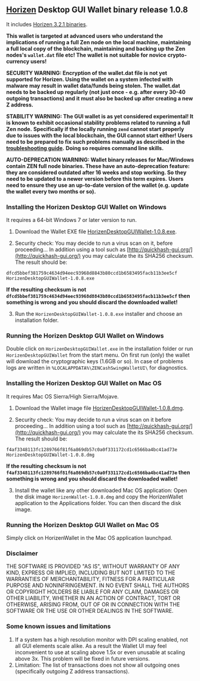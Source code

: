 ## [Horizen](https://horizen.io/) Desktop GUI Wallet binary release 1.0.8

It includes [Horizen 3.2.1 binaries](https://github.com/HorizenOfficial/zen/releases/tag/v3.2.1). 

**This wallet is targeted at advanced users who understand the implications of running a full Zen node on**
**the local machine, maintaining a full local copy of the blockchain, maintaining and backing up the**
**Zen nodes's `wallet.dat` file etc! The wallet is not suitable for novice crypto-currency users!**

**SECURITY WARNING: Encryption of the wallet.dat file is not yet supported for Horizen. Using the wallet** 
**on a system infected with malware may result in wallet data/funds being stolen. The**
**wallet.dat needs to be backed up regularly (not just once - e.g. after every 30-40**
**outgoing transactions) and it must also be backed up after creating a new Z address.**

**STABILITY WARNING: The GUI wallet is as yet considered experimental! It is known to exhibit occasional stability problems related to running a full Zen node.**
**Specifically if the locally running `zend` cannot start properly due to issues with the local blockchain, the GUI cannot start either!**
**Users need to be prepared to fix such problems manually as described in the [troubleshooting guide](https://github.com/HorizenOfficial/zencash-swing-wallet-ui/blob/master/docs/TroubleshootingGuide.md).**
**Doing so requires command line skills.**

**AUTO-DEPRECATION WARNING: Wallet binary releases for Mac/Windows contain ZEN full node binaries. These have an auto-deprecation feature:**
**they are considered outdated after 16 weeks and stop working. So they need to be updated to a newer version before this term expires.**
**Users need to ensure they use an up-to-date version of the wallet (e.g. update the wallet every two months or so).**

### Installing the Horizen Desktop GUI Wallet on Windows

It requires a 64-bit Windows 7 or later version to run.

1. Download the Wallet EXE file
[HorizenDesktopGUIWallet-1.0.8.exe](https://github.com/HorizenOfficial/zencash-swing-wallet-ui/releases/download/1.0.8/HorizenDesktopGUIWallet-1.0.8.exe).

2. Security check: You may decide to run a virus scan on it, before proceeding... In addition using a tool 
such as [http://quickhash-gui.org/](http://quickhash-gui.org/) you may calculate the its SHA256 checksum. The 
result should be:
```
dfcd5bbef381759c4634d94eec93968d8843b80ccd1b6583495facb11b3ee5cf  HorizenDesktopGUIWallet-1.0.8.exe
```
**If the resulting checksum is not `dfcd5bbef381759c4634d94eec93968d8843b80ccd1b6583495facb11b3ee5cf` then**
**something is wrong and you should discard the downloaded wallet!**

3. Run the `HorizenDesktopGUIWallet-1.0.8.exe` installer and choose an installation folder.
   
### Running the Horizen Desktop GUI Wallet on Windows

Double click on `HorizenDesktopGUIWallet.exe` in the installation folder or run `HorizenDesktopGUIWallet` from the start menu.
On first run (only) the wallet will download the cryptographic keys (1.6GB or so).
In case of problems logs are written in `%LOCALAPPDATA%\ZENCashSwingWalletUI\` for diagnostics.

### Installing the Horizen Desktop GUI Wallet on Mac OS

It requires Mac OS Sierra/High Sierra/Mojave.

1. Download the Wallet image file
[HorizenDesktopGUIWallet-1.0.8.dmg](https://github.com/HorizenOfficial/zencash-swing-wallet-ui/releases/download/1.0.8/HorizenDesktopGUIWallet-1.0.8.dmg).

2. Security check: You may decide to run a virus scan on it before proceeding... In addition using a tool
such as [http://quickhash-gui.org/](http://quickhash-gui.org/) you may calculate the its SHA256 checksum. The
result should be:
```
f4af3348113fc1289766f81f6a869db57c0a0f331172cd1c6566ba4bc41ad73e  HorizenDesktopGUIWallet-1.0.8.dmg
```
**If the resulting checksum is not `f4af3348113fc1289766f81f6a869db57c0a0f331172cd1c6566ba4bc41ad73e` then**
**something is wrong and you should discard the downloaded wallet!**

3. Install the wallet like any other downloaded Mac OS application: Open the disk image `HorizenWallet-1.0.8.dmg`
and copy the HorizenWallet application to the Applications folder. You can then discard the disk image.

### Running the Horizen Desktop GUI Wallet on Mac OS

Simply click on HorizenWallet in the Mac OS application launchpad.

### Disclaimer

THE SOFTWARE IS PROVIDED "AS IS", WITHOUT WARRANTY OF ANY KIND, EXPRESS OR
IMPLIED, INCLUDING BUT NOT LIMITED TO THE WARRANTIES OF MERCHANTABILITY,
FITNESS FOR A PARTICULAR PURPOSE AND NONINFRINGEMENT. IN NO EVENT SHALL THE
AUTHORS OR COPYRIGHT HOLDERS BE LIABLE FOR ANY CLAIM, DAMAGES OR OTHER
LIABILITY, WHETHER IN AN ACTION OF CONTRACT, TORT OR OTHERWISE, ARISING FROM,
OUT OF OR IN CONNECTION WITH THE SOFTWARE OR THE USE OR OTHER DEALINGS IN THE
SOFTWARE.

### Some known issues and limitations
1. If a system has a high resolution monitor with DPI scaling enabled, not all GUI elements scale alike.
As a result the Wallet UI may feel inconvenient to use at scaling above 1.5x or even unusable at scaling above 3x.
This problem will be fixed in future versions.
1. Limitation: The list of transactions does not show all outgoing ones (specifically outgoing Z address 
transactions).  
